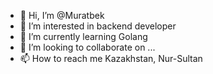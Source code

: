- 👋 Hi, I’m @Muratbek
- 👀 I’m interested in backend developer
- 🌱 I’m currently learning Golang
- 💞️ I’m looking to collaborate on ...
- 📫 How to reach me Kazakhstan, Nur-Sultan

<!---
Unscop/Unscop is a ✨ special ✨ repository because its `README.md` (this file) appears on your GitHub profile.
You can click the Preview link to take a look at your changes.
--->
